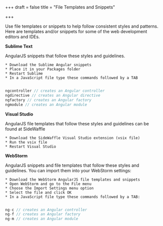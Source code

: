 +++
draft = false
title = "File Templates and Snippets"

+++

Use file templates or snippets to help follow consistent styles and patterns. Here are templates and/or snippets for some of the web development editors and IDEs.

<b>Sublime Text</b>

AngularJS snippets that follow these styles and guidelines.

	* Download the Sublime Angular snippets
	* Place it in your Packages folder
	* Restart Sublime
	* In a JavaScript file type these commands followed by a TAB

```javascript

ngcontroller // creates an Angular controller
ngdirective // creates an Angular directive
ngfactory // creates an Angular factory
ngmodule // creates an Angular module

```

<b>Visual Studio</b>

AngularJS file templates that follow these styles and guidelines can be found at SideWaffle

	* Download the SideWaffle Visual Studio extension (vsix file)
	* Run the vsix file
	* Restart Visual Studio


<b>WebStorm</b>

AngularJS snippets and file templates that follow these styles and guidelines. You can import them into your WebStorm settings:

	* Download the WebStorm AngularJS file templates and snippets
	* Open WebStorm and go to the File menu
	* Choose the Import Settings menu option
	* Select the file and click OK
	* In a JavaScript file type these commands followed by a TAB:

```javascript

ng-c // creates an Angular controller
ng-f // creates an Angular factory
ng-m // creates an Angular module

```

